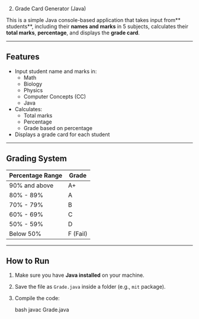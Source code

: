 2. Grade Card Generator (Java)

This is a simple Java console-based application that takes input from** students**, including their **names and marks** in 5 subjects, calculates their **total marks**, **percentage**, and displays the **grade card**.

---

## Features

- Input student name and marks in:
  - Math
  - Biology
  - Physics
  - Computer Concepts (CC)
  - Java
- Calculates:
  - Total marks
  - Percentage
  - Grade based on percentage
- Displays a grade card for each student

---

## Grading System

| Percentage Range | Grade  |
|------------------|--------|
| 90% and above    | A+     |
| 80% - 89%        | A      |
| 70% - 79%        | B      |
| 60% - 69%        | C      |
| 50% - 59%        | D      |
| Below 50%        | F (Fail) |

---

## How to Run

1. Make sure you have **Java installed** on your machine.
2. Save the file as `Grade.java` inside a folder (e.g., `mit` package).
3. Compile the code:

   bash
   javac Grade.java
